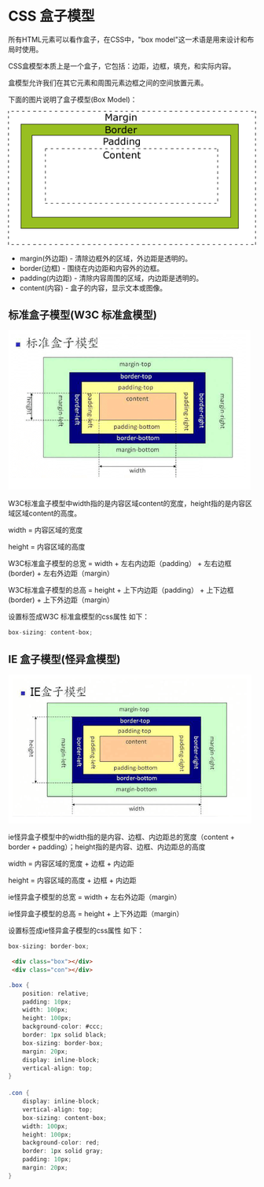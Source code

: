 # CSS 盒子模型

所有HTML元素可以看作盒子，在CSS中，"box model"这一术语是用来设计和布局时使用。

CSS盒模型本质上是一个盒子，它包括：边距，边框，填充，和实际内容。

盒模型允许我们在其它元素和周围元素边框之间的空间放置元素。

下面的图片说明了盒子模型(Box Model)：

<img src="./img/box.gif" class="zoom-custom-imgs" />

- margin(外边距) - 清除边框外的区域，外边距是透明的。
- border(边框) - 围绕在内边距和内容外的边框。
- padding(内边距) - 清除内容周围的区域，内边距是透明的。
- content(内容) - 盒子的内容，显示文本或图像。


## 标准盒子模型(W3C 标准盒模型)

<img src="./img/content-box.jpg" class="zoom-custom-imgs" />

W3C标准盒子模型中width指的是内容区域content的宽度，height指的是内容区域区域content的高度。

width = 内容区域的宽度   

height = 内容区域的高度

W3C标准盒子模型的总宽 = width + 左右内边距（padding） + 左右边框(border) + 左右外边距（margin）

W3C标准盒子模型的总高 = height + 上下内边距（padding） + 上下边框(border) + 上下外边距（margin）

设置标签成W3C 标准盒模型的css属性 如下：

```cs
box-sizing: content-box;
```

## IE 盒子模型(怪异盒模型)

<img src="./img/border-box.jpg" class="zoom-custom-imgs" />

ie怪异盒子模型中的width指的是内容、边框、内边距总的宽度（content + border + padding）；height指的是内容、边框、内边距总的高度

width = 内容区域的宽度 + 边框 + 内边距   

height = 内容区域的高度 + 边框  + 内边距

ie怪异盒子模型的总宽 = width + 左右外边距（margin）

ie怪异盒子模型的总高 = height + 上下外边距（margin）

设置标签成ie怪异盒子模型的css属性 如下：
```cs
box-sizing: border-box;
```

```html
 <div class="box"></div>
 <div class="con"></div>
```

```cs
.box {
    position: relative;
    padding: 10px;
    width: 100px;
    height: 100px;
    background-color: #ccc;
    border: 1px solid black;
    box-sizing: border-box;
    margin: 20px;
    display: inline-block;
    vertical-align: top;
}

.con {
    display: inline-block;
    vertical-align: top;
    box-sizing: content-box;
    width: 100px;
    height: 100px;
    background-color: red;
    border: 1px solid gray;
    padding: 10px;
    margin: 20px;
}
```

